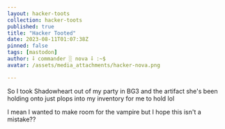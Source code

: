 ```yaml
---
layout: hacker-toots
collection: hacker-toots
published: true
title: "Hacker Tooted"
date: 2023-08-11T01:07:38Z
pinned: false
tags: [mastodon]
author: ⸸ commander ░ nova ⸸ :~$
avatar: /assets/media_attachments/hacker-nova.png

---
```


<p>So I took Shadowheart out of my party in BG3 and the artifact she&#39;s been holding onto just plops into my inventory for me to hold lol</p><p>I mean I wanted to make room for the vampire but I hope this isn&#39;t a mistake??</p>


